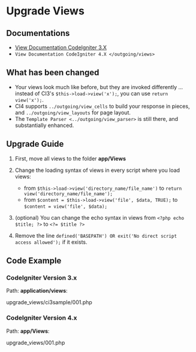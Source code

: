 # Upgrade Views

<div class="contents" local="" depth="2">

</div>

## Documentations

- [View Documentation CodeIgniter
  3.X](http://codeigniter.com/userguide3/general/views.html)
- `View Documentation CodeIgniter 4.X </outgoing/views>`

## What has been changed

- Your views look much like before, but they are invoked differently ...
  instead of CI3's `$this->load->view('x');`, you can use
  `return view('x');`.
- CI4 supports `../outgoing/view_cells` to build your response in
  pieces, and `../outgoing/view_layouts` for page layout.
- The `Template Parser <../outgoing/view_parser>` is still there, and
  substantially enhanced.

## Upgrade Guide

1.  First, move all views to the folder **app/Views**

2.  Change the loading syntax of views in every script where you load views:  
    - from `$this->load->view('directory_name/file_name')` to
      `return view('directory_name/file_name');`
    - from `$content = $this->load->view('file', $data, TRUE);` to
      `$content = view('file', $data);`

3.  (optional) You can change the echo syntax in views from
    `<?php echo $title; ?>` to `<?= $title ?>`

4.  Remove the line
    `defined('BASEPATH') OR exit('No direct script access allowed');` if
    it exists.

## Code Example

### CodeIgniter Version 3.x

Path: **application/views**:

<div class="literalinclude">

upgrade_views/ci3sample/001.php

</div>

### CodeIgniter Version 4.x

Path: **app/Views**:

<div class="literalinclude">

upgrade_views/001.php

</div>
